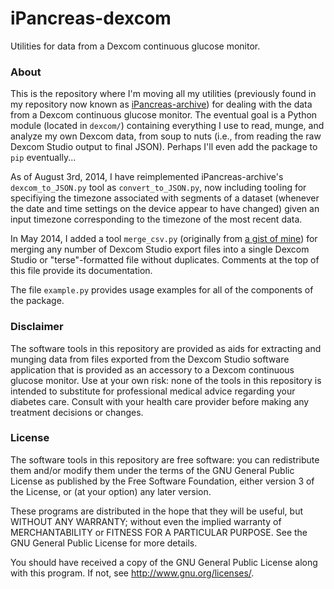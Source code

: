 iPancreas-dexcom
================

Utilities for data from a Dexcom continuous glucose monitor.

### About

This is the repository where I'm moving all my utilities (previously found in my repository now known as [iPancreas-archive](https://github.com/jebeck/iPancreas-archive)) for dealing with the data from a Dexcom continuous glucose monitor. The eventual goal is a Python module (located in `dexcom/`) containing everything I use to read, munge, and analyze my own Dexcom data, from soup to nuts (i.e., from reading the raw Dexcom Studio output to final JSON). Perhaps I'll even add the package to `pip` eventually...

As of August 3rd, 2014, I have reimplemented iPancreas-archive's `dexcom_to_JSON.py` tool as `convert_to_JSON.py`, now including tooling for specifiying the timezone associated with segments of a dataset (whenever the date and time settings on the device appear to have changed) given an input timezone corresponding to the timezone of the most recent data.

In May 2014, I added a tool `merge_csv.py` (originally from [a gist of mine](https://gist.github.com/jebeck/11167866)) for merging any number of Dexcom Studio export files into a single Dexcom Studio or "terse"-formatted file without duplicates. Comments at the top of this file provide its documentation.

The file `example.py` provides usage examples for all of the components of the package.

### Disclaimer

The software tools in this repository are provided as aids for extracting and munging data from files exported from the Dexcom Studio software application that is provided as an accessory to a Dexcom continuous glucose monitor. Use at your own risk: none of the tools in this repository is intended to substitute for professional medical advice regarding your diabetes care. Consult with your health care provider before making any treatment decisions or changes.

### License

The software tools in this repository are free software: you can redistribute them and/or modify them under the terms of the GNU General Public License as published by the Free Software Foundation, either version 3 of the License, or (at your option) any later version.

These programs are distributed in the hope that they will be useful, but WITHOUT ANY WARRANTY; without even the implied warranty of MERCHANTABILITY or FITNESS FOR A PARTICULAR PURPOSE. See the GNU General Public License for more details.

You should have received a copy of the GNU General Public License along with this program.  If not, see <http://www.gnu.org/licenses/>.
